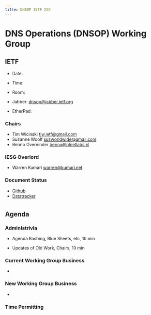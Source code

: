 ```yaml
---
title: DNSOP IETF XXX
---
```

# DNS Operations (DNSOP) Working Group
## IETF

* Date:
* Time:
* Room:

* Jabber:  [dnsop@jabber.ietf.org](dnsop@jabber.ietf.org)
* EtherPad: []()

### Chairs
* Tim Wicinski [tjw.ietf@gmail.com](tjw.ietf@gmail.com)
* Suzanne Woolf [suzworldwide@gmail.com](suzworldwide@gmail.com)
* Benno Overeinder [benno@nlnetlabs.nl](benno@nlnetlabs.nl)

### IESG Overlord
* Warren Kumari [warren@kumari.net](warren@kumari.net)

### Document Status
* [Github](https://github.com/DNSOP/wg-materials/blob/master/dnsop-document-status.md)
* [Datatracker](https://datatracker.ietf.org/wg/dnsop/documents/)

#
## Agenda

### Administrivia

* Agenda Bashing, Blue Sheets, etc,  10 min

* Updates of Old Work, Chairs, 10 min

### Current Working Group Business

*


### New Working Group Business

*


### Time Permitting

